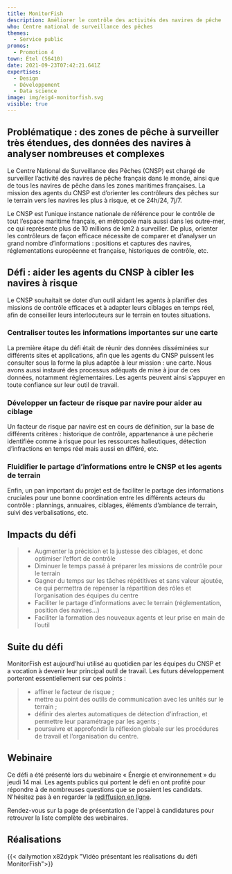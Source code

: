 ```yaml
---
title: MonitorFish
description: Améliorer le contrôle des activités des navires de pêche
who: Centre national de surveillance des pêches
themes:
  - Service public
promos:
  - Promotion 4
town: Étel (56410)
date: 2021-09-23T07:42:21.641Z
expertises:
  - Design
  - Développement
  - Data science
image: img/eig4-monitorfish.svg
visible: true
---
```

## Problématique : des zones de pêche à surveiller très étendues, des données des navires à analyser nombreuses et complexes

Le Centre National de Surveillance des Pêches (CNSP) est chargé de surveiller l’activité des navires de pêche français dans le monde, ainsi que de tous les navires de pêche dans les zones maritimes françaises. La mission des agents du CNSP est d’orienter les contrôleurs des pêches sur le terrain vers les navires les plus à risque, et ce 24h/24, 7j/7.

Le CNSP est l’unique instance nationale de référence pour le contrôle de tout l’espace maritime français, en métropole mais aussi dans les outre-mer, ce qui représente plus de 10 millions de km2 à surveiller. De plus, orienter les contrôleurs de façon efficace nécessite de comparer et d’analyser un grand nombre d’informations : positions et captures des navires, réglementations européenne et française, historiques de contrôle, etc.

## Défi : aider les agents du CNSP à cibler les navires à risque

Le CNSP souhaitait se doter d’un outil aidant les agents à planifier des missions de contrôle efficaces et à adapter leurs ciblages en temps réel, afin de conseiller leurs interlocuteurs sur le terrain en toutes situations.

### Centraliser toutes les informations importantes sur une carte

La première étape du défi était de réunir des données disséminées sur différents sites et applications, afin que les agents du CNSP puissent les consulter sous la forme la plus adaptée à leur mission : une carte. Nous avons aussi instauré des processus adéquats de mise à jour de ces données, notamment réglementaires. Les agents peuvent ainsi s’appuyer en toute confiance sur leur outil de travail.

### Développer un facteur de risque par navire pour aider au ciblage

Un facteur de risque par navire est en cours de définition, sur la base de différents critères : historique de contrôle, appartenance à une pêcherie identifiée comme à risque pour les ressources halieutiques, détection d’infractions en temps réel mais aussi en différé, etc.

### Fluidifier le partage d’informations entre le CNSP et les agents de terrain

Enfin, un pan important du projet est de faciliter le partage des informations cruciales pour une bonne coordination entre les différents acteurs du contrôle : plannings, annuaires, ciblages, éléments d’ambiance de terrain, suivi des verbalisations, etc.

## Impacts du défi

> * Augmenter la précision et la justesse des ciblages, et donc optimiser l’effort de contrôle
> * Diminuer le temps passé à préparer les missions de contrôle pour le terrain
> * Gagner du temps sur les tâches répétitives et sans valeur ajoutée, ce qui permettra de repenser la répartition des rôles et l’organisation des équipes du centre
> * Faciliter le partage d’informations avec le terrain (réglementation, position des navires…)
> * Faciliter la formation des nouveaux agents et leur prise en main de l’outil

## Suite du défi

MonitorFish est aujourd’hui utilisé au quotidien par les équipes du CNSP et a vocation à devenir leur principal outil de travail. Les futurs développement porteront essentiellement sur ces points :

> * affiner le facteur de risque ;
> * mettre au point des outils de communication avec les unités sur le terrain ;
> * définir des alertes automatiques de détection d’infraction, et permettre leur paramétrage par les agents ;
> * poursuivre et approfondir la réflexion globale sur les procédures de travail et l’organisation du centre.

## Webinaire

Ce défi a été présenté lors du webinaire « Énergie et environnement » du jeudi 14 mai. Les agents publics qui portent le défi en ont profité pour répondre à de nombreuses questions que se posaient les candidats. N'hésitez pas à en regarder la [rediffusion en ligne](https://app.livestorm.co/demarches-simplifiees/webinaire-eig-3 "Rediffusion du webinaire").

Rendez-vous sur la page de présentation de l'appel à candidatures pour retrouver la liste complète des webinaires.

## Réalisations

{{< dailymotion x82dypk "Vidéo présentant les réalisations du défi MonitorFish">}}